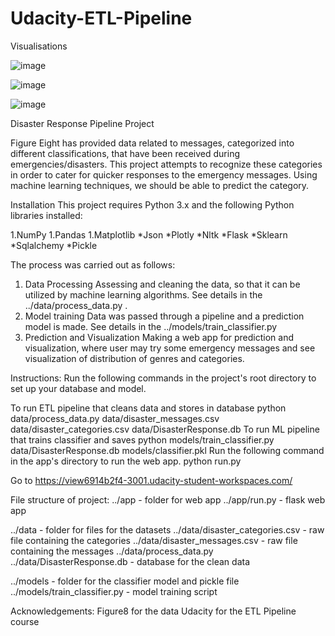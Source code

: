 # Udacity-ETL-Pipeline

Visualisations

![image](https://user-images.githubusercontent.com/33510119/116252267-b2542700-a76f-11eb-991c-1a29a1a54924.png)

![image](https://user-images.githubusercontent.com/33510119/116252431-da438a80-a76f-11eb-835d-1f2e02568892.png)

![image](https://user-images.githubusercontent.com/33510119/116252525-f2b3a500-a76f-11eb-99b6-0a3d72ee278d.png)

Disaster Response Pipeline Project

Figure Eight has provided data related to messages, categorized into different classifications, that have been received during emergencies/disasters. This project attempts to recognize these categories in order to cater for quicker responses to the emergency messages. Using machine learning techniques, we should be able to predict the category.

Installation
This project requires Python 3.x and the following Python libraries installed:

1.NumPy
1.Pandas
1.Matplotlib
*Json
*Plotly
*Nltk
*Flask
*Sklearn
*Sqlalchemy
*Pickle

The process was carried out as follows:
1.	Data Processing Assessing and cleaning the data, so that it can be utilized by machine learning algorithms. See details in the ../data/process_data.py .
2.	Model training Data was passed through a pipeline and a prediction model is made. See details in the ../models/train_classifier.py 
3.	Prediction and Visualization Making a web app for prediction and visualization, where user may try some emergency messages and see visualization of distribution of genres and categories.

Instructions:
Run the following commands in the project's root directory to set up your database and model.

To run ETL pipeline that cleans data and stores in database python data/process_data.py data/disaster_messages.csv data/disaster_categories.csv data/DisasterResponse.db
To run ML pipeline that trains classifier and saves python models/train_classifier.py data/DisasterResponse.db models/classifier.pkl
Run the following command in the app's directory to run the web app. python run.py

Go to https://view6914b2f4-3001.udacity-student-workspaces.com/

File structure of project:
../app - folder for web app
../app/run.py - flask web app

../data - folder for files for the datasets
../data/disaster_categories.csv - raw file containing the categories
../data/disaster_messages.csv - raw file containing the messages
../data/process_data.py
../data/DisasterResponse.db - database for the clean data

../models - folder for the classifier model and pickle file
../models/train_classifier.py - model training script

Acknowledgements:
Figure8 for the data
Udacity for the ETL Pipeline course 

